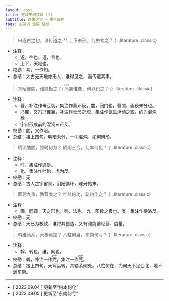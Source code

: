 ```yaml
---
layout: post
title: 楚辞天问校读 (1)
subtitle: 遂古之初 ~ 惠气安在
tags: 古诗词 楚辞 随想
---
```


> 曰遂古之初，谁传<ruby>道<rt>dào</rt></ruby>之？\\
> 上下未形，何由考之？
{: .literature .classic}

- 注释：
    - 遂，往也。道，言也。
    - 上下，天地也。
- 校勘：考，一作知。
- 总结：太古无天地亦无人，谁得见之，而传道其事。

> 冥昭瞢闇，谁能极之？\\
> <ruby>冯<rt>píng</rt></ruby>翼惟像，何以识之？
{: .literature .classic}

- 注释：
    - 瞢，补注作毋豆切，集注作莫邓反。闇，闭门也。瞢闇，画夜未分也。
    - 冯翼，又冯冯翼翼，补注作无形之貌，集注作氤氲浮动之貌，约为混沌貌。
    - 宇宙形成前的混沌曰芒芠。
- 校勘：闇，又作暗。
- 总结：接上四句。明暗未分，一切混沌，如何辨形。

> 明明闇闇，惟时何为？
> 阴阳三合，何本何化？
{: .literature .classic}

- 注释：
    - 时，集注作通是。
    - 化，集注作叶韵，虎为反。
- 校勘：无
- 总结：古人之宇宙观，阴阳循环，难分始末。

> 圜则九重，孰营度之？
> 惟兹何功，孰初作之？
{: .literature .classic}

- 注释：
    - 圜，同圆，天之形也。则，法也。九，阳数之极也。度，集注作待洛反。
- 校勘：无
- 总结：天已为极致，谁将其创造，又有谁能够经营、度量。

> 斡维焉系，天极焉加？
> 八柱何当，东南何亏？
{: .literature .classic}

- 注释：
    - 斡，转也。维，网也。
- 校勘：斡，补注一作<ruby>筦<rt>guǎn</rt></ruby>，集注一作<ruby>莞<rt>guǎn</rt></ruby>。
- 总结：接上四句。天穹运转，其轴系何处。八柱何在，为何天不足西北，地不满东南。

---

- [ 2023.09.04 ] 更新至“何本何化”
- [ 2023.09.05 ] 更新至“东南何亏”
